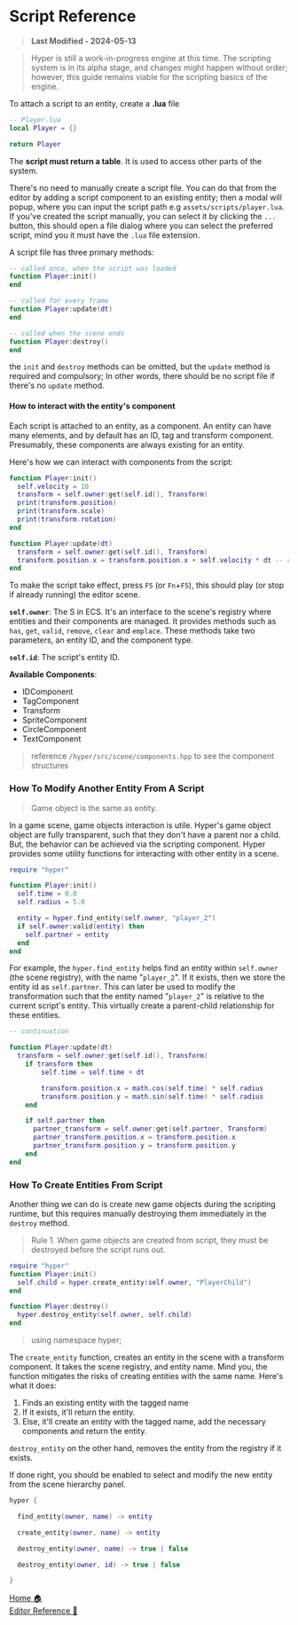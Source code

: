# Script Reference

> **Last Modified - 2024-05-13**

> Hyper is still a work-in-progress engine at this time. The scripting system is in its alpha stage, and changes might happen without order; however, this guide remains viable for the scripting basics of the engine.

To attach a script to an entity, create a **.lua** file

```lua
-- Player.lua
local Player = {}

return Player
```

The **script must return a table**. It is used to access other parts of the system.

There's no need to manually create a script file. You can do that from the editor by adding a script component to an existing entity; then a modal will popup, where you can input the script path e.g `assets/scripts/player.lua`. If you've created the script manually, you can select it by clicking the `...` button, this should open a file dialog where you can select the preferred script, mind you it must have the `.lua` file extension.

A script file has three primary methods:

```lua
-- called once, when the script was loaded
function Player:init()
end

-- called for every frame
function Player:update(dt)
end

-- called when the scene ends
function Player:destroy()
end
```

the `init` and `destroy` methods can be omitted, but the `update` method is required and compulsory; In other words, there should be no script file if there's no `update` method.

#### How to interact with the entity's component

Each script is attached to an entity, as a component. An entity can have many elements, and by default has an ID, tag and transform component. Presumably, these components are always existing for an entity.

Here's how we can interact with components from the script:

```lua
function Player:init()
  self.velocity = 10
  transform = self.owner:get(self.id(), Transform)
  print(transform.position)
  print(transform.scale)
  print(transform.rotation)
end

function Player:update(dt)
  transform = self.owner:get(self.id(), Transform)
  transform.position.x = transform.position.x + self.velocity * dt -- continue moving to the right
end
```

To make the script take effect, press `F5` (or `Fn`+`F5`), this should play (or stop if already running) the editor scene.

**`self.owner`**: The S in ECS. It's an interface to the scene's registry where entities and their components are managed. It provides methods such as `has`, `get`, `valid`, `remove`, `clear` and `emplace`. These methods take two parameters, an entity ID, and the component type.

**`self.id`**: The script's entity ID.

**Available Components**:

- IDComponent
- TagComponent
- Transform
- SpriteComponent
- CircleComponent
- TextComponent

> reference `/hyper/src/scene/components.hpp` to see the component structures

### How To Modify Another Entity From A Script

> Game object is the same as entity.

In a game scene, game objects interaction is utile. Hyper's game object object are fully transparent, such that they don't have a parent nor a child. But, the behavior can be achieved via the scripting component. Hyper provides some utility functions for interacting with other entity in a scene.

```lua
require "hyper"

function Player:init()
  self.time = 0.0
  self.radius = 5.0

  entity = hyper.find_entity(self.owner, "player_2")
  if self.owner:valid(entity) then
    self.partner = entity
  end
end
```

For example, the `hyper.find_entity` helps find an entity within `self.owner` (the scene registry), with the name "`player_2`". If it exists, then we store the entity id as `self.partner`. This can later be used to modify the transformation such that the entity named "`player_2`" is relative to the current script's entity. This virtually create a parent-child relationship for these entities.

```lua
-- continuation

function Player:update(dt)
  transform = self.owner:get(self.id(), Transform)
  	if transform then
    	self.time = self.time + dt

    	transform.position.x = math.cos(self.time) * self.radius
    	transform.position.y = math.sin(self.time) * self.radius
  	end

    if self.partner then
      partner_transform = self.owner:get(self.partner, Transform)
      partner_transform.position.x = transform.position.x
      partner_transform.position.y = transform.position.y
    end
end
```

### How To Create Entities From Script

Another thing we can do is create new game objects during the scripting runtime, but this requires manually destroying them immediately in the `destroy` method.

> Rule 1. When game objects are created from script, they must be destroyed before the script runs out.

```lua
require "hyper"
function Player:init()
  self.child = hyper.create_entity(self.owner, "PlayerChild")
end

function Player:destroy()
  hyper.destroy_entity(self.owner, self.child)
end
```

> using namespace hyper;

The `create_entity` function, creates an entity in the scene with a transform component. It takes the scene registry, and entity name. Mind you, the function mitigates the risks of creating entities with the same name. Here's what it does:

1. Finds an existing entity with the tagged name
2. If it exists, it'll return the entity.
3. Else, it'll create an entity with the tagged name, add the necessary components and return the entity.

`destroy_entity` on the other hand, removes the entity from the registry if it exists.

If done right, you should be enabled to select and modify the new entity from the scene hierarchy panel.

```lua
hyper {

  find_entity(owner, name) -> entity

  create_entity(owner, name) -> entity

  destroy_entity(owner, name) -> true | false

  destroy_entity(owner, id) -> true | false

}
```

[Home 🏠](./hyper.md)<br/>
[Editor Reference 🚝](./editor-ref.md)
